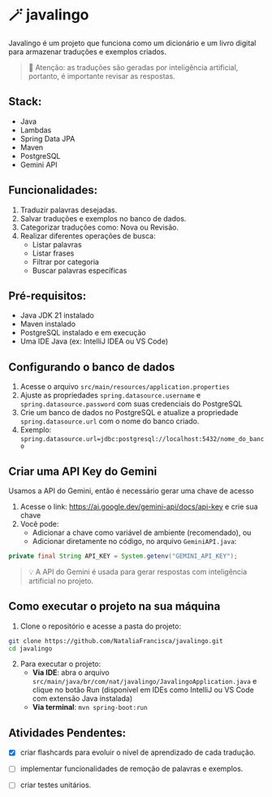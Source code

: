 # 🪄 javalingo

Javalingo é um projeto que funciona como um dicionário e um livro digital para armazenar traduções e exemplos criados.

> 🚩 Atenção: as traduções são geradas por inteligência artificial, portanto, é importante revisar as respostas.

## Stack:
- Java
- Lambdas
- Spring Data JPA
- Maven
- PostgreSQL
- Gemini API

## Funcionalidades:
1. Traduzir palavras desejadas.
2. Salvar traduções e exemplos no banco de dados.
3. Categorizar traduções como: Nova ou Revisão.
4. Realizar diferentes operações de busca:
   - Listar palavras
   - Listar frases
   - Filtrar por categoria
   - Buscar palavras específicas

## Pré-requisitos:
- Java JDK 21 instalado
- Maven instalado
- PostgreSQL instalado e em execução
- Uma IDE Java (ex: IntelliJ IDEA ou VS Code)

## Configurando o banco de dados

1. Acesse o arquivo `src/main/resources/application.properties`
2. Ajuste as propriedades `spring.datasource.username` e `spring.datasource.password` com suas credenciais do PostgreSQL
3. Crie um banco de dados no PostgreSQL e atualize a propriedade `spring.datasource.url` com o nome do banco criado.
4. Exemplo: `spring.datasource.url=jdbc:postgresql://localhost:5432/nome_do_banco`

## Criar uma API Key do Gemini

Usamos a API do Gemini, então é necessário gerar uma chave de acesso

1. Acesse o link: https://ai.google.dev/gemini-api/docs/api-key e crie sua chave
2. Você pode:
   - Adicionar a chave como variável de ambiente (recomendado), ou
   - Adicionar diretamente no código, no arquivo `GeminiAPI.java`:

```java
private final String API_KEY = System.getenv("GEMINI_API_KEY");
```

>💡 A API do Gemini é usada para gerar respostas com inteligência artificial no projeto.

## Como executar o projeto na sua máquina

1. Clone o repositório e acesse a pasta do projeto:
```bash
git clone https://github.com/NataliaFrancisca/javalingo.git
cd javalingo
```

2. Para executar o projeto:
   - **Via IDE**: abra o arquivo `src/main/java/br/com/nat/javalingo/JavalingoApplication.java` e clique no botão Run (disponível em IDEs como IntelliJ ou VS Code com extensão Java instalada)
   - **Via terminal**:
     ```mvn spring-boot:run```

## Atividades Pendentes:
- [X] criar flashcards para evoluir o nível de aprendizado de cada tradução.
- [ ] implementar funcionalidades de remoção de palavras e exemplos.
- [ ] criar testes unitários.

